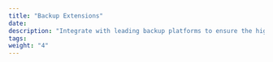 ```yaml
---
title: "Backup Extensions"
date:
description: "Integrate with leading backup platforms to ensure the highest level of data protection for Virtual Machines"
tags:
weight: "4"
---
```

